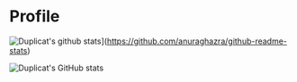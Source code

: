 # Profile



 ![Duplicat's github stats](https://github-readme-stats.vercel.app/api?username=Duplicat)](https://github.com/anuraghazra/github-readme-stats)
 
 
 
 ![Duplicat's GitHub stats](https://github-readme-stats.vercel.app/api?username=Duplicat&show_icons=true&theme=radical)
